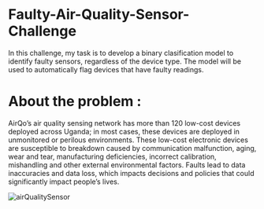 # Faulty-Air-Quality-Sensor-Challenge
In this challenge, my task is to develop a binary clasification model to identify faulty sensors, regardless of the device type. The model will be used to automatically flag devices that have faulty readings.

# About the problem :
AirQo’s air quality sensing network has more than 120 low-cost devices deployed across Uganda; in most cases, these devices are deployed in unmonitored or perilous environments. These low-cost electronic devices are susceptible to breakdown caused by communication malfunction, aging, wear and tear, manufacturing deficiencies, incorrect calibration, mishandling and other external environmental factors. Faults lead to data inaccuracies and data loss, which impacts decisions and policies that could significantly impact people’s lives.

![airQualitySensor](https://user-images.githubusercontent.com/118555244/204020879-3b40962b-8793-4927-81ef-a0c72b8068e3.jpg)


